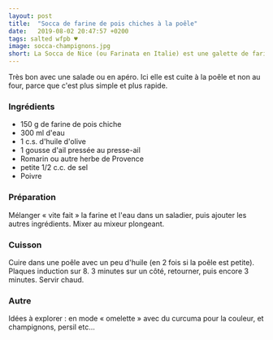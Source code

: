 ```yaml
---
layout: post
title:  "Socca de farine de pois chiches à la poêle"
date:   2019-08-02 20:47:57 +0200
tags: salted wfpb ♥
image: socca-champignons.jpg
short: La Socca de Nice (ou Farinata en Italie) est une galette de farine de pois chiches.
---
```


Très bon avec une salade ou en apéro.
Ici elle est cuite à la poêle et non au four, parce que c'est plus simple et plus rapide.

### Ingrédients

* 150 g de farine de pois chiche
* 300 ml d'eau
* 1 c.s. d'huile d'olive
* 1 gousse d'ail pressée au presse-ail
* Romarin ou autre herbe de Provence
* petite 1/2 c.c. de sel
* Poivre

### Préparation

Mélanger « vite fait » la farine et l'eau dans un saladier, puis ajouter les autres ingrédients.
Mixer au mixeur plongeant.

### Cuisson

Cuire dans une poêle avec un peu d'huile (en 2 fois si la poêle est petite). Plaques induction sur 8. 3 minutes sur un côté, retourner, puis encore 3 minutes.
Servir chaud.

### Autre

Idées à explorer : en mode « omelette » avec du curcuma pour la couleur, et champignons, persil etc...
